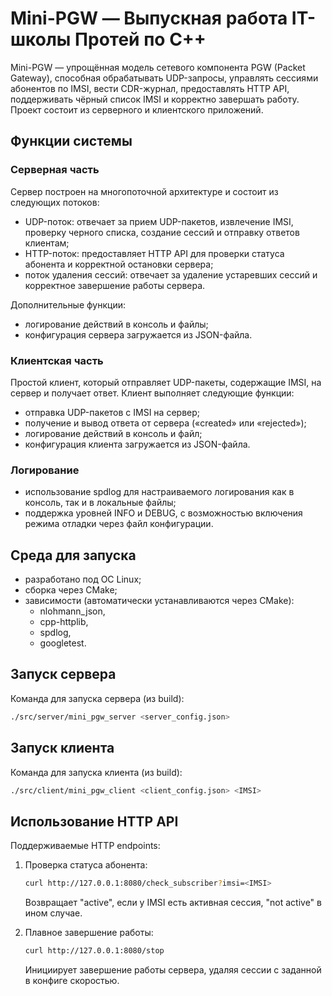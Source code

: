 # Mini-PGW — Выпускная работа IT-школы Протей по C++

Mini-PGW — упрощённая модель сетевого компонента PGW (Packet Gateway), способная обрабатывать UDP-запросы, управлять сессиями абонентов по IMSI, вести CDR-журнал, предоставлять HTTP API, поддерживать чёрный список IMSI и корректно завершать работу.
Проект состоит из серверного и клиентского приложений.

## Функции системы

### Серверная часть
Сервер построен на многопоточной архитектуре и состоит из следующих потоков:
- UDP-поток: отвечает за прием UDP-пакетов, извлечение IMSI, проверку черного списка, создание сессий и отправку ответов клиентам;
- HTTP-поток: предоставляет HTTP API для проверки статуса абонента и корректной остановки сервера;
- поток удаления сессий: отвечает за удаление устаревших сессий и корректное завершение работы сервера.

Дополнительные функции:
- логирование действий в консоль и файлы;
- конфигурация сервера загружается из JSON-файла.

### Клиентская часть
Простой клиент, который отправляет UDP-пакеты, содержащие IMSI, на сервер и получает ответ.
Клиент выполняет следующие функции:
- отправка UDP-пакетов с IMSI на сервер;
- получение и вывод ответа от сервера («created» или «rejected»);
- логирование действий в консоль и файл;
- конфигурация клиента загружается из JSON-файла.

### Логирование
- использование spdlog для настраиваемого логирования как в консоль, так и в локальные файлы;
- поддержка уровней INFO и DEBUG, с возможностью включения режима отладки через файл конфигурации.

## Среда для запуска
- разработано под ОС Linux;
- сборка через CMake;
- зависимости (автоматически устанавливаются через CMake):
  - nlohmann_json,
  - cpp-httplib,
  - spdlog,
  - googletest.

## Запуск сервера
Команда для запуска сервера (из build):

```bash
./src/server/mini_pgw_server <server_config.json>
```

## Запуск клиента
Команда для запуска клиента (из build):

```bash
./src/client/mini_pgw_client <client_config.json> <IMSI>
```

## Использование HTTP API
Поддерживаемые HTTP endpoints:

1. Проверка статуса абонента:
   ```bash
   curl http://127.0.0.1:8080/check_subscriber?imsi=<IMSI>
   ```
   Возвращает "active", если у IMSI есть активная сессия, "not active" в ином случае.

2. Плавное завершение работы:
   ```bash
   curl http://127.0.0.1:8080/stop
   ```
   Инициирует завершение работы сервера, удаляя сессии с заданной в конфиге скоростью.
